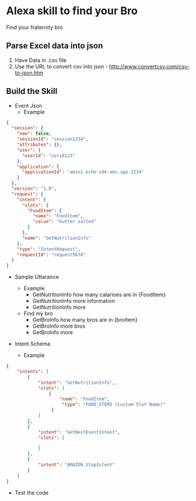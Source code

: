 # Alexa skill to find your Bro
Find your fraternity bro 

## Parse Excel data into json 
1. Have Data in .csv file
2. Use the URL to convert csv into json - http://www.convertcsv.com/csv-to-json.htm


## Build the Skill
- Event Json 
    - Example 
```JSON
{
  "session": {
    "new": false,
    "sessionId": "session1234",
    "attributes": {},
    "user": {
      "userId": "usrid123"
    },
    "application": {
      "applicationId": "amzn1.echo-sdk-ams.app.1234"
    }
  },
  "version": "1.0",
  "request": {
    "intent": {
      "slots": {
        "FoodItem": {
          "name": "FoodItem",
          "value": "butter salted"
        }
      },
      "name": "GetNutritionInfo"
    },
    "type": "IntentRequest",
    "requestId": "request5678"
  }
}
```
- Sample Uttarance 
    - Example
        - GetNutritionInfo how many calarioes are in {FoodItem}
        - GetNutritionInfo more information 
        - GetNutritionInfo more 
    - Find my bro
        - GetBroInfo how many bros are in {broItem}
        - GetBroInfo more bros
        - GetBroInfo more

- Intent Schema 
    - Example

```JSON
{
    "intents": [ 
        {
            "intent": "GetNutritionInfo",
            "slots": [
                {
                    "name": "FoodItem",
                     "type": "FOOD_ITEMS (Custom Slot Name)"
                 }
            ]
        },
        {
            "intent": "GetNextEventIntent",
            "slots": [

            ]
        },
        {
            "intent": "AMAZON.StopIntent"
        }
    ]
}
```

-  Test the code 
